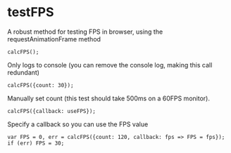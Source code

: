 # testFPS
A robust method for testing FPS in browser, using the requestAnimationFrame method

    calcFPS();
    
Only logs to console (you can remove the console log, making this call redundant)

    calcFPS({count: 30});
    
Manually set count (this test should take 500ms on a 60FPS monitor).

    calcFPS({callback: useFPS});
    
Specify a callback so you can use the FPS value

    var FPS = 0, err = calcFPS({count: 120, callback: fps => FPS = fps});
    if (err) FPS = 30;
